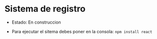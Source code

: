 <h1>Sistema de registro</h1>  

- Estado: En construccion

- Para ejecutar el sitema debes poner en la consola:
  ``` npm install react ```
  
